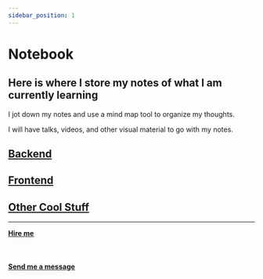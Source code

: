 ```yaml
---
sidebar_position: 1
---
```


# Notebook

## Here is where I store my notes of what I am currently learning

I jot down my notes and use a mind map tool to organize my thoughts.

I will have talks, videos, and other visual material to go with my notes.

## [Backend](/docs/notebook/Backend/Backend%20Roadmap)

## [Frontend](/docs/notebook/Frontend/Frontend%20Roadmap)

## [Other Cool Stuff](/docs/notebook/Other%20Cool%20Stuff/Other%20Cool%20Stuff%20Roadmap)

<hr></hr>

<a href="https://calendly.com/mattherzog/business-chat" target="_blank"><b><u>Hire me</u></b></a>
<br></br>
<br></br>
<a href="mailto:matt@mattherzog.me" target="_blank"><b><u>Send me a message</u></b></a>

